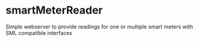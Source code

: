# smartMeterReader
Simple webserver to provide readings for one or multiple smart meters with SML compatible interfaces
